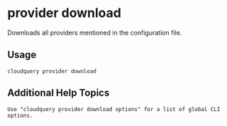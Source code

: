 # provider download

Downloads all providers mentioned in the configuration file.

## Usage

```
cloudquery provider download
```

## Additional Help Topics

```
Use "cloudquery provider download options" for a list of global CLI options.
```
